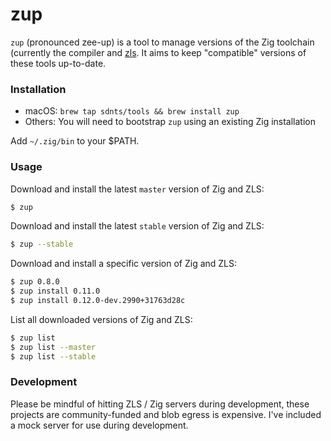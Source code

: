 # zup

`zup` (pronounced zee-up) is a tool to manage versions of the Zig toolchain (currently
the compiler and [zls](https://github.com/zigtools/zls). It aims to keep "compatible"
versions of these tools up-to-date.

### Installation

- macOS: `brew tap sdnts/tools && brew install zup`
- Others: You will need to bootstrap `zup` using an existing Zig installation

Add `~/.zig/bin` to your $PATH.

### Usage

Download and install the latest `master` version of Zig and ZLS:
```sh
$ zup
```

Download and install the latest `stable` version of Zig and ZLS:
```sh
$ zup --stable
```

Download and install a specific version of Zig and ZLS:
```sh
$ zup 0.8.0
$ zup install 0.11.0
$ zup install 0.12.0-dev.2990+31763d28c 
```

List all downloaded versions of Zig and ZLS:
```sh
$ zup list
$ zup list --master
$ zup list --stable
```

### Development

Please be mindful of hitting ZLS / Zig servers during development, these projects
are community-funded and blob egress is expensive. I've included a mock server
for use during development.
